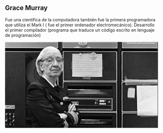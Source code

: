 ## Grace Murray
Fue una científica de la computadora también fue la primera programadora que utiliza el Mark I ( fue el primer ordenador electromecánico). Desarrollo el primer compilador (programa que traduce un código escrito en lenguaje de programación)

![image](grace.jpg)
